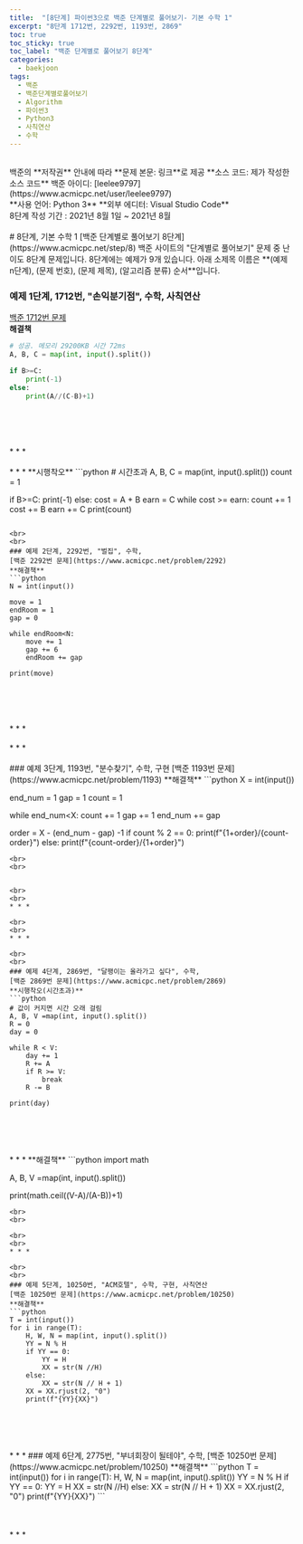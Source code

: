 ```yaml
---
title:  "[8단계] 파이썬3으로 백준 단계별로 풀어보기- 기본 수학 1"
excerpt: "8단계 1712번, 2292번, 1193번, 2869"
toc: true
toc_sticky: true
toc_label: "백준 단계별로 풀어보기 8단계"
categories:
  - baekjoon
tags:
  - 백준
  - 백준단계별로풀어보기
  - Algorithm
  - 파이썬3
  - Python3
  - 사칙연산
  - 수학
---
```

<br>
백준의 **저작권** 안내에 따라   
**문제 본문: 링크**로 제공   
**소스 코드: 제가 작성한 소스 코드**   
백준 아이디: [leelee9797](https://www.acmicpc.net/user/leelee9797)  
<br>
**사용 언어: Python 3**  
**외부 에디터: Visual Studio Code**  
<br>
8단계 작성 기간 : 2021년 8월 1일 ~ 2021년 8월 
<br>
<br>
# 8단계, 기본 수학 1
[백준 단계별로 풀어보기 8단계](https://www.acmicpc.net/step/8)  
백준 사이트의 "단계별로 풀어보기" 문제 중 난이도 8단계 문제입니다.  
8단계에는 예제가 9개 있습니다.  
아래 소제목 이름은  
**(예제 n단계), (문제 번호), (문제 제목), (알고리즘 분류) 순서**입니다.  
<br>


### 예제 1단계, 1712번, "손익분기점", 수학, 사칙연산  
[백준 1712번 문제](https://www.acmicpc.net/problem/1712)  
**해결책**  
```python
# 성공. 메모리 29200KB 시간 72ms 
A, B, C = map(int, input().split())

if B>=C:
    print(-1)
else:
    print(A//(C-B)+1)
```
<br> 
<br>


<br> 
<br> 
* * *

<br> 
<br> 
* * *
**시행착오**  
```python
# 시간초과
A, B, C = map(int, input().split())
count = 1

if B>=C:
    print(-1)
else:
    cost = A + B
    earn = C
    while cost >= earn:
        count += 1
        cost += B
        earn += C
    print(count)
```

<br>
<br> 
### 예제 2단계, 2292번, "벌집", 수학,  
[백준 2292번 문제](https://www.acmicpc.net/problem/2292)  
**해결책**  
```python
N = int(input())

move = 1
endRoom = 1
gap = 0

while endRoom<N:
    move += 1
    gap += 6
    endRoom += gap

print(move)
```
<br> 
<br> 


<br> 
<br> 
* * *

<br> 
<br> 
* * *

<br>
<br>
### 예제 3단계, 1193번, "분수찾기", 수학, 구현  
[백준 1193번 문제](https://www.acmicpc.net/problem/1193)  
**해결책**  
```python
X = int(input())

end_num = 1
gap = 1
count = 1

while end_num<X:
    count += 1
    gap += 1
    end_num += gap

order = X - (end_num - gap) -1
if count % 2 == 0:
    print(f"{1+order}/{count-order}")
else:
    print(f"{count-order}/{1+order}")
```
<br> 
<br> 


<br> 
<br> 
* * *

<br> 
<br> 
* * *

<br>
<br>
### 예제 4단계, 2869번, "달팽이는 올라가고 싶다", 수학,  
[백준 2869번 문제](https://www.acmicpc.net/problem/2869)  
**시행착오(시간초과)**  
```python
# 값이 커지면 시간 오래 걸림
A, B, V =map(int, input().split())
R = 0
day = 0

while R < V:
    day += 1
    R += A
    if R >= V:
        break
    R -= B

print(day)
```
<br> 
<br> 


<br> 
<br> 
* * *
**해결책**  
```python
import math

A, B, V =map(int, input().split())

print(math.ceil((V-A)/(A-B))+1)
```
<br> 
<br> 

<br> 
<br> 
* * *

<br>
<br>
### 예제 5단계, 10250번, "ACM호텔", 수학, 구현, 사칙연산  
[백준 10250번 문제](https://www.acmicpc.net/problem/10250)  
**해결책**  
```python
T = int(input())
for i in range(T):
    H, W, N = map(int, input().split())
    YY = N % H
    if YY == 0:
        YY = H
        XX = str(N //H)
    else:
        XX = str(N // H + 1)
    XX = XX.rjust(2, "0")
    print(f"{YY}{XX}")
```
<br> 
<br> 


<br> 
<br> 
* * *
### 예제 6단계, 2775번, "부녀회장이 될테야", 수학,    
[백준 10250번 문제](https://www.acmicpc.net/problem/10250)  
**해결책**  
```python
T = int(input())
for i in range(T):
    H, W, N = map(int, input().split())
    YY = N % H
    if YY == 0:
        YY = H
        XX = str(N //H)
    else:
        XX = str(N // H + 1)
    XX = XX.rjust(2, "0")
    print(f"{YY}{XX}")
```
<br> 
<br> 


<br> 
<br> 
* * *

